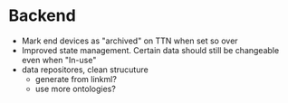 # Backend
- Mark end devices as "archived" on TTN when set so over 
- Improved state management. Certain data should still be changeable even when "In-use"
- data repositores, clean strucuture
    - generate from linkml?
    - use more ontologies?